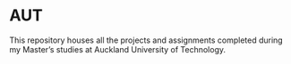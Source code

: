 # AUT
This repository houses all the projects and assignments completed during my Master’s studies at Auckland University of Technology.
